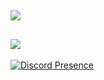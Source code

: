 ![](https://github-readme-streak-stats.herokuapp.com/?user=memte&theme=violet-dark&hide_border=false)<br/>
---
![](https://komarev.com/ghpvc/?username=memte&color=c50808)
---
[![Discord Presence](https://lanyard-profile-readme.vercel.app/api/690639157013381220)](https://discord.com/users/690639157013381220)
